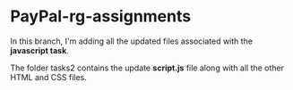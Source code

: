 # PayPal-rg-assignments

In this branch, I'm adding all the updated files associated with the **javascript task**.

The folder tasks2 contains the update **script.js** file along with all the other HTML and CSS files.
